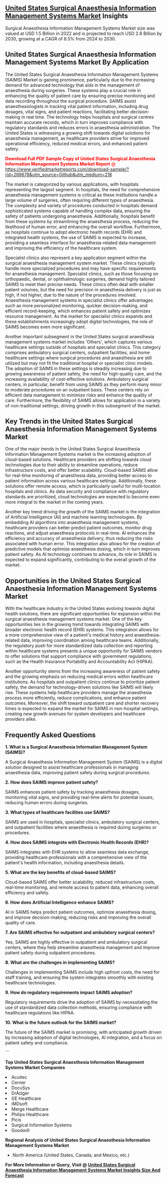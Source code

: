 <h2><a href="https://www.verifiedmarketreports.com/download-sample/?rid=269678&amp;utm_source=Github&amp;utm_medium=218" target="_blank">United States Surgical Anaesthesia Information Management Systems Market</a> Insights</h2><p>Surgical Anaesthesia Information Management Systems Market size was valued at USD 1.5 Billion in 2022 and is projected to reach USD 2.8 Billion by 2030, growing at a CAGR of 8.5% from 2024 to 2030.</p><p> <h2>United States Surgical Anaesthesia Information Management Systems Market By Application</h2> <p>The United States Surgical Anaesthesia Information Management Systems (SAIMS) Market is gaining prominence, particularly due to the increasing demand for advanced technology that aids in the management of anaesthesia during surgeries. These systems play a crucial role in enhancing the quality of patient care by ensuring precise monitoring and data recording throughout the surgical procedure. SAIMS assist anaesthesiologists in tracking vital patient information, including drug dosages, vital signs, and patient reactions, facilitating better decision-making in real time. The technology helps hospitals and surgical centres maintain accurate records, which in turn improves compliance with regulatory standards and reduces errors in anaesthesia administration. The United States is witnessing a growing shift towards digital solutions for anaesthesia management, as healthcare providers strive for improved operational efficiency, reduced medical errors, and enhanced patient safety. <p><span class=""><span style="color: #ff0000;"><strong>Download Full PDF Sample Copy of United States Surgical Anaesthesia Information Management Systems Market Report</strong> @ </span><a href="https://www.verifiedmarketreports.com/download-sample/?rid=269678&amp;utm_source=Github&amp;utm_medium=218" target="_blank">https://www.verifiedmarketreports.com/download-sample/?rid=269678&amp;utm_source=Github&amp;utm_medium=218</a></span></p></p> <p>The market is categorized by various applications, with hospitals representing the largest segment. In hospitals, the need for comprehensive anaesthesia management systems is critical as these institutions handle a large volume of surgeries, often requiring different types of anaesthesia. The complexity and variety of procedures conducted in hospitals demand sophisticated systems capable of handling complex data, ensuring the safety of patients undergoing anaesthesia. Additionally, hospitals benefit from these systems by streamlining the anaesthesia process, reducing the likelihood of human error, and enhancing the overall workflow. Furthermore, as hospitals continue to adopt electronic health records (EHR) and integrated health systems, the use of SAIMS is expected to increase, providing a seamless interface for anaesthesia-related data management and improving the efficiency of the healthcare system. <p>Specialist clinics also represent a key application segment within the surgical anaesthesia management system market. These clinics typically handle more specialized procedures and may have specific requirements for anaesthesia management. Specialist clinics, such as those focusing on orthopaedic, dental, or ophthalmologic surgeries, demand highly tailored SAIMS to meet their precise needs. These clinics often deal with smaller patient volumes, but the need for precision in anaesthesia delivery is just as high, if not higher, due to the nature of the procedures involved. Anaesthesia management systems in specialist clinics offer advantages such as more personalized monitoring, quicker decision-making, and efficient record-keeping, which enhances patient safety and optimizes resource management. As the market for specialist clinics expands and these establishments increasingly adopt digital technologies, the role of SAIMS becomes even more significant. <p>Another important subsegment in the United States surgical anaesthesia management systems market includes 'Others', which captures various healthcare settings outside of hospitals and specialist clinics. This category comprises ambulatory surgical centers, outpatient facilities, and home healthcare settings where surgical procedures and anaesthesia are still utilized but may not fit the traditional hospital or specialist clinic models. The adoption of SAIMS in these settings is steadily increasing due to growing awareness of patient safety, the need for high-quality care, and the increasing availability of cost-effective solutions. Ambulatory surgical centers, in particular, benefit from using SAIMS as they perform many minor to moderate procedures on an outpatient basis. These centers rely on efficient data management to minimize risks and enhance the quality of care. Furthermore, the flexibility of SAIMS allows for application in a variety of non-traditional settings, driving growth in this subsegment of the market. <h2>Key Trends in the United States Surgical Anaesthesia Information Management Systems Market</h2> <p>One of the major trends in the United States Surgical Anaesthesia Information Management Systems market is the increasing adoption of cloud-based solutions. Healthcare providers are shifting towards cloud technologies due to their ability to streamline operations, reduce infrastructure costs, and offer better scalability. Cloud-based SAIMS allow for real-time monitoring of anaesthesia data, providing better access to patient information across various healthcare settings. Additionally, these solutions offer remote access, which is particularly useful for multi-location hospitals and clinics. As data security and compliance with regulatory standards are prioritized, cloud technologies are expected to become even more integral to the market in the coming years. <p>Another key trend driving the growth of the SAIMS market is the integration of Artificial Intelligence (AI) and machine learning technologies. By embedding AI algorithms into anaesthesia management systems, healthcare providers can better predict patient outcomes, monitor drug reactions, and adjust anaesthesia protocols in real-time. AI enhances the efficiency and accuracy of anaesthesia delivery, thus reducing the risks associated with human error. This integration also allows for the creation of predictive models that optimize anaesthesia dosing, which in turn improves patient safety. As AI technology continues to advance, its role in SAIMS is expected to expand significantly, contributing to the overall growth of the market. <h2>Opportunities in the United States Surgical Anaesthesia Information Management Systems Market</h2> <p>With the healthcare industry in the United States evolving towards digital health solutions, there are significant opportunities for expansion within the surgical anaesthesia management systems market. One of the key opportunities lies in the growing trend towards integrating SAIMS with broader electronic health record (EHR) systems. This integration allows for a more comprehensive view of a patient's medical history and anaesthesia-related data, improving coordination among healthcare teams. Additionally, the regulatory push for more standardized data collection and reporting within healthcare systems presents a unique opportunity for SAIMS vendors to offer solutions that support compliance with government regulations, such as the Health Insurance Portability and Accountability Act (HIPAA). <p>Another opportunity stems from the increasing awareness of patient safety and the growing emphasis on reducing medical errors within healthcare institutions. As hospitals and outpatient clinics continue to prioritize patient safety, the demand for technology-driven solutions like SAIMS will likely rise. These systems help healthcare providers manage the anaesthesia process more efficiently, reduce complications, and enhance patient outcomes. Moreover, the shift toward outpatient care and shorter recovery times is expected to expand the market for SAIMS in non-hospital settings, creating new growth avenues for system developers and healthcare providers alike. <h2>Frequently Asked Questions</h2> <p><strong>1. What is a Surgical Anaesthesia Information Management System (SAIMS)?</strong></p> <p>A Surgical Anaesthesia Information Management System (SAIMS) is a digital solution designed to assist healthcare professionals in managing anaesthesia data, improving patient safety during surgical procedures.</p> <p><strong>2. How does SAIMS improve patient safety?</strong></p> <p>SAIMS enhances patient safety by tracking anaesthesia dosages, monitoring vital signs, and providing real-time alerts for potential issues, reducing human errors during surgeries.</p> <p><strong>3. What types of healthcare facilities use SAIMS?</strong></p> <p>SAIMS are used in hospitals, specialist clinics, ambulatory surgical centers, and outpatient facilities where anaesthesia is required during surgeries or procedures.</p> <p><strong>4. How does SAIMS integrate with Electronic Health Records (EHR)?</strong></p> <p>SAIMS integrates with EHR systems to allow seamless data exchange, providing healthcare professionals with a comprehensive view of the patient's health information, including anaesthesia details.</p> <p><strong>5. What are the key benefits of cloud-based SAIMS?</strong></p> <p>Cloud-based SAIMS offer better scalability, reduced infrastructure costs, real-time monitoring, and remote access to patient data, enhancing overall efficiency and safety.</p> <p><strong>6. How does Artificial Intelligence enhance SAIMS?</strong></p> <p>AI in SAIMS helps predict patient outcomes, optimize anaesthesia dosing, and improve decision-making, reducing risks and improving the overall quality of care.</p> <p><strong>7. Are SAIMS effective for outpatient and ambulatory surgical centers?</strong></p> <p>Yes, SAIMS are highly effective in outpatient and ambulatory surgical centers, where they help streamline anaesthesia management and improve patient safety during outpatient procedures.</p> <p><strong>8. What are the challenges in implementing SAIMS?</strong></p> <p>Challenges in implementing SAIMS include high upfront costs, the need for staff training, and ensuring the system integrates smoothly with existing healthcare technologies.</p> <p><strong>9. How do regulatory requirements impact SAIMS adoption?</strong></p> <p>Regulatory requirements drive the adoption of SAIMS by necessitating the use of standardized data collection methods, ensuring compliance with healthcare regulations like HIPAA.</p> <p><strong>10. What is the future outlook for the SAIMS market?</strong></p> <p>The future of the SAIMS market is promising, with anticipated growth driven by increasing adoption of digital technologies, AI integration, and a focus on patient safety and compliance.</p> ```</p><p><strong>Top United States Surgical Anaesthesia Information Management Systems Market Companies</strong></p><div data-test-id=""><p><li>Acuitec</li><li> Cerner</li><li> DocuSys</li><li> DrÃ¤ger</li><li> GE Healthcare</li><li> iMDsoft</li><li> Merge Healthcare</li><li> Philips Healthcare</li><li> Picis</li><li> Surgical Information Systems</li><li> Goodwill</li></p><div><strong>Regional Analysis of&nbsp;United States Surgical Anaesthesia Information Management Systems Market</strong></div><ul><li dir="ltr"><p dir="ltr">North America&nbsp;(United States, Canada, and Mexico, etc.)</p></li></ul><p><strong>For More Information or Query, Visit @&nbsp;</strong><strong><a href="https://www.verifiedmarketreports.com/product/surgical-anaesthesia-information-management-systems-market/?utm_source=Github&amp;utm_medium=218" target="_blank">United States Surgical Anaesthesia Information Management Systems Market Insights Size And Forecast</a></strong></p></div>
